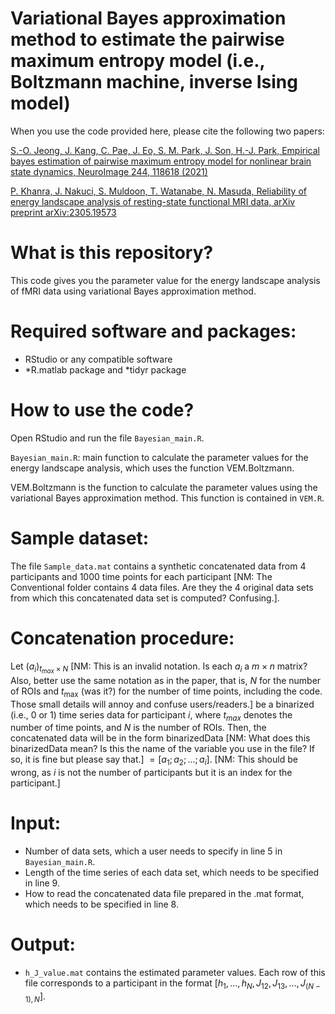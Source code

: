 # Variational Bayes approximation method to estimate the pairwise maximum entropy model (i.e., Boltzmann machine, inverse Ising model)

When you use the code provided here, please cite the following two papers:

[S.-O. Jeong, J. Kang, C. Pae, J. Eo, S. M. Park, J. Son, H.-J. Park, Empirical bayes estimation of pairwise maximum entropy model for nonlinear brain state dynamics, NeuroImage 244, 118618 (2021)](https://doi.org/10.1016/j.neuroimage.2021.118618)

[P. Khanra, J. Nakuci, S. Muldoon, T. Watanabe, N. Masuda, Reliability of energy landscape analysis of resting-state functional MRI data, arXiv preprint arXiv:2305.19573](https://arxiv.org/pdf/2305.19573.pdf)

# What is this repository?
This code gives you the parameter value for the energy landscape analysis of fMRI data using variational Bayes approximation method.

# Required software and packages:

- RStudio or any compatible software
- *R.matlab package and *tidyr package

# How to use the code?

Open RStudio and run the file `Bayesian_main.R`.

`Bayesian_main.R`: main function to calculate the parameter values for the energy landscape analysis, which uses the function VEM.Boltzmann.

VEM.Boltzmann is the function to calculate the parameter values using the variational Bayes approximation method. This function is contained in `VEM.R`.

# Sample dataset:
The file `Sample_data.mat` contains a synthetic concatenated data from 4 participants and 1000 time points for each participant [NM: The Conventional folder contains 4 data files. Are they the 4 original data sets from which this concatenated data set is computed? Confusing.].

# Concatenation procedure:
Let $(a_i)_ {{t_{max}\times N}}$ [NM: This is an invalid notation. Is each $a_i$ a $m \times n$ matrix? Also, better use the same notation as in the paper, that is, $N$ for the number of ROIs and $t_{\max}$ (was it?) for the number of time points, including the code. Those small details will annoy and confuse users/readers.] be a binarized (i.e., 0 or 1) time series data for participant $i$, where $t_{max}$ denotes the number of time points, and $N$ is the number of ROIs. Then, the concatenated data will be in the form binarizedData [NM: What does this binarizedData mean? Is this the name of the variable you use in the file? If so, it is fine but please say that.] $=[a_1;a_2; \ldots ;a_i]$. [NM: This should be wrong, as $i$ is not the number of participants but it is an index for the participant.]

# Input:
- Number of data sets, which a user needs to specify in line 5 in `Bayesian_main.R`.
- Length of the time series of each data set, which needs to be specified in line 9.
- How to read the concatenated data file prepared in the .mat format, which needs to be specified in line 8.

# Output:
- `h_J_value.mat` contains the estimated parameter values. Each row of this file corresponds to a participant in the format $[h_1, \ldots, h_N,J_{12},J_{13},\ldots,J_{(N-1),N}]$.

